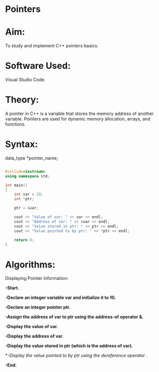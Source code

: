 # Pointers
# Aim:
To study and implement C++ pointers basics.

# Software Used:
Visual Studio Code.

# Theory:
A pointer in C++ is a variable that stores the memory address of another variable. Pointers are used for dynamic memory allocation, arrays, and functions.

# Syntax:
data_type *pointer_name;
```cpp

#include<iostream>
using namespace std;

int main()
{
    int var = 10;
    int *ptr;

    ptr = &var;

    cout << "Value of var: " << var << endl;
    cout << "Address of var: " << &var << endl;
    cout << "Value stored in ptr: " << ptr << endl;
    cout << "Value pointed to by ptr: " << *ptr << endl;

    return 0;
}
```

# Algorithms:

 Displaying Pointer Information:
 
**-Start.**

**-Declare an integer variable var and initialize it to 10.**

**-Declare an integer pointer ptr.**

**-Assign the address of var to ptr using the address-of operator &.**

**-Display the value of var.**

**-Display the address of var.**

**-Display the value stored in ptr (which is the address of var).**

**-Display the value pointed to by ptr using the dereference operator *.**

**-End.**
